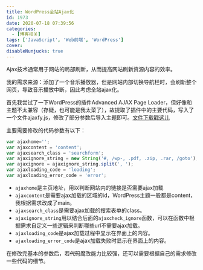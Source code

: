 ```yaml
---
title: WordPress全站Ajax化
id: 1973
date: 2020-07-18 07:39:56
categories:
  - [博客相关]
tags: ['JavaScript', 'Web前端', 'WordPress']
cover: 
disableNunjucks: true
---
```


Ajax技术通常用于网站的局部刷新，从而提高网站刷新资源内容的效率。


我的需求来源：添加了一个音乐播放器，但是网站内部切换导航栏时，会刷新整个网页，导致音乐播放中断，因此考虑全站ajax化。

首先我尝试了一下WordPress的插件Advanced AJAX Page Loader，但好像和主题不太兼容（存疑，也可能是我太菜了），故提取了插件中的主要代码，写入了一个文件ajaxfy.js，修改了部分参数后导入主题即可。[文件下载戳这儿](https://gist.github.com/windshadow233/953d2fe4c068504519f003386fcfbbe7)


主要需要修改的代码参数有以下：

```js
var ajaxhome='';
var ajaxcontent = 'content';
var ajaxsearch_class = 'searchform';
var ajaxignore_string = new String('#, /wp-, .pdf, .zip, .rar, /goto'); 
var ajaxignore = ajaxignore_string.split(', ');
var ajaxloading_code = 'loading';
var ajaxloading_error_code = 'error';
```

- `ajaxhome`是主页地址，用以判断网站内的链接是否需要ajax加载
- `ajaxcontent`是需要ajax加载的区域的id，WordPress主题一般都是content，我根据需求改成了main。
- `ajaxsearch_class`是需要ajax加载的搜索表单的class。
- `ajaxignore_string`用以结合后面的`ajaxcheck_ignore`函数，可以在函数中根据需求自定义一些逻辑来判断哪些url不需要ajax加载。
- `ajaxloading_code`是ajax加载过程中显示在界面上的内容。
- `ajaxloading_error_code`是ajax加载失败时显示在界面上的内容。

在修改完基本的参数后，若~~代码~~魔改能力比较强，还可以需要根据自己的需求修改一些代码的细节。
